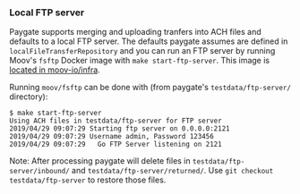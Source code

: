 ### Local FTP server

Paygate supports merging and uploading tranfers into ACH files and defaults to a local FTP server. The defaults paygate assumes are defined in `localFileTransferRepository` and you can run an FTP server by running Moov's `fsftp` Docker image with `make start-ftp-server`. This image is [located in moov-io/infra](https://github.com/moov-io/infra/tree/master/images/fsftp).

Running `moov/fsftp` can be done with (from paygate's `testdata/ftp-server/` directory):

```
$ make start-ftp-server
Using ACH files in testdata/ftp-server for FTP server
2019/04/29 09:07:29 Starting ftp server on 0.0.0.0:2121
2019/04/29 09:07:29 Username admin, Password 123456
2019/04/29 09:07:29   Go FTP Server listening on 2121
```

Note: After processing paygate will delete files in `testdata/ftp-server/inbound/` and `testdata/ftp-server/returned/`. Use `git checkout testdata/ftp-server` to restore those files.
